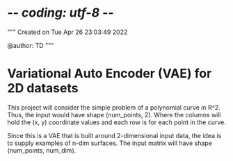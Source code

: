 # -*- coding: utf-8 -*-
"""
Created on Tue Apr 26 23:03:49 2022

@author: TD
"""

# Variational Auto Encoder (VAE) for 2D datasets

This project will consider the simple problem of a polynomial curve in R^2.  
Thus, the input would have shape (num_points, 2).  Where the columns 
will hold the (x, y) coordinate values and each row is for each point in the 
curve.

Since this is a VAE that is built around 2-dimensional input data, the idea 
is to supply examples of n-dim surfaces.  The input matrix will have shape 
(num_points, num_dim).